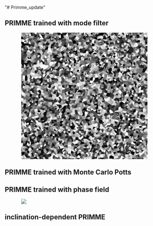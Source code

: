 "# Primme_update" 


## PRIMME trained with mode filter
<div style="display: flex; justify-content: center; align-items: center; flex-wrap: nowrap; max-width: 100%;">
  <img src="materials/mf.gif" width="400" />
</div>

## PRIMME trained with Monte Carlo Potts

## PRIMME trained with phase field
<div style="display: flex; justify-content: center; align-items: center; flex-wrap: nowrap; max-width: 100%;">
  <img src="materials/phase_field.gif" width="400" />
</div>

## inclination-dependent PRIMME


